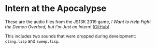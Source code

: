 # Intern at the Apocalypse

These are the audio files from the JS13K 2019 game, _I Want to Help Fight the Demon Overlord, but I’m Just an Intern!_ ([GitHub](https://github.com/depp/intern-apocalypse/)).

This includes two sounds that were dropped during development: `clang.lisp` and `sweep.lisp`.
